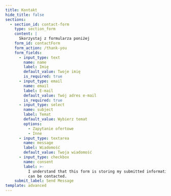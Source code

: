```yaml
---
title: Kontakt
hide_title: false
sections:
  - section_id: contact-form
    type: section_form
    content: |
      Skorzystaj z formularza poniżej
    form_id: contactForm
    form_action: /thank-you
    form_fields:
      - input_type: text
        name: name
        label: Imię
        default_value: Twoje imię
        is_required: true
      - input_type: email
        name: email
        label: E-mail
        default_value: Twój adres e-mail
        is_required: true
      - input_type: select
        name: subject
        label: Temat
        default_value: Wybierz temat
        options:
          - Zapytanie ofertowe
          - Inne
      - input_type: textarea
        name: message
        label: Wiadomość
        default_value: Twoja wiadomość
      - input_type: checkbox
        name: consent
        label: >-
          I understand that this form is storing my submitted information so I
          can be contacted.
    submit_label: Send Message
template: advanced
---
```

